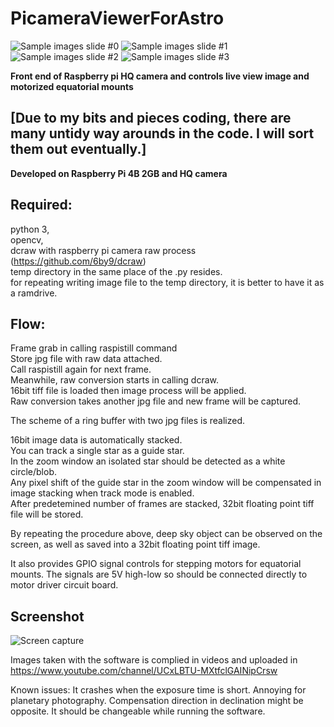 # PicameraViewerForAstro
![Sample images slide #0](https://github.com/ktakenos/PicameraViewerForAstro/blob/main/images/PicameraViewerForAstro(0).jpg)
![Sample images slide #1](https://github.com/ktakenos/PicameraViewerForAstro/blob/main/images/PicameraViewerForAstro(1).jpg)
![Sample images slide #2](https://github.com/ktakenos/PicameraViewerForAstro/blob/main/images/PicameraViewerForAstro(2).jpg)
![Sample images slide #3](https://github.com/ktakenos/PicameraViewerForAstro/blob/main/images/PicameraViewerForAstro(3).jpg)

**Front end of Raspberry pi HQ camera and controls live view image and motorized equatorial mounts**

## [Due to my bits and pieces coding, there are many untidy way arounds in the code. I will sort them out eventually.]


**Developed on Raspberry Pi 4B 2GB and HQ camera**

## Required:
python 3, <br>
opencv, <br>
dcraw with raspberry pi camera raw process (https://github.com/6by9/dcraw)<br>
temp directory in the same place of the .py resides.<br>
for repeating writing image file to the temp directory, it is better to have it as a ramdrive.

## Flow:
Frame grab in calling raspistill command<br>
Store jpg file with raw data attached.<br>
Call raspistill again for next frame.<br>
Meanwhile, raw conversion starts in calling dcraw.<br>
16bit tiff file is loaded then image process will be applied.<br>
Raw conversion takes another jpg file and new frame will be captured.<br>

The scheme of a ring buffer with two jpg files is realized.<br>

16bit image data is automatically stacked.<br>
You can track a single star as a guide star.<br>
In the zoom window an isolated star should be detected as a white circle/blob.<br>
Any pixel shift of the guide star in the zoom window will be compensated in image stacking when track mode is enabled.<br>
After predetemined number of frames are stacked, 32bit floating point tiff file will be stored.<br>

By repeating the procedure above, deep sky object can be observed on the screen, as well as saved into a 32bit floating point tiff image.

It also provides GPIO signal controls for stepping motors for equatorial mounts. The signals are 5V high-low so should be connected directly to motor driver circuit board.

## Screenshot
![Screen capture](https://github.com/ktakenos/PicameraViewerForAstro/blob/main/images/vlcsnap-2022-06-01-19h24m46s743.jpg)

Images taken with the software is complied in videos and uploaded in https://www.youtube.com/channel/UCxLBTU-MXtfclGAINipCrsw



Known issues:
It crashes when the exposure time is short. Annoying for planetary photography.
Compensation direction in declination might be opposite. It should be changeable while running the software.



